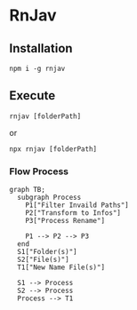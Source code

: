 # RnJav

## Installation

```shell
npm i -g rnjav
```

## Execute

```shell
rnjav [folderPath]
```

or

```shell
npx rnjav [folderPath]
```

### Flow Process

```mermaid
graph TB;
  subgraph Process
    P1["Filter Invaild Paths"]
    P2["Transform to Infos"]
    P3["Process Rename"]

    P1 --> P2 --> P3
  end
  S1["Folder(s)"]
  S2["File(s)"]
  T1["New Name File(s)"]

  S1 --> Process
  S2 --> Process
  Process --> T1
```
